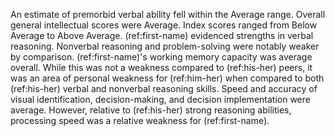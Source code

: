 An estimate of premorbid verbal ability fell within the Average range.
Overall general intellectual scores were Average.
Index scores ranged from Below Average to Above Average.
(ref:first-name) evidenced strengths in verbal reasoning.
Nonverbal reasoning and problem-solving were notably weaker by comparison.
(ref:first-name)'s working memory capacity was average overall.
While this was not a weakness compared to (ref:his-her) peers, it was an area of personal weakness for (ref:him-her) when compared to both (ref:his-her) verbal and nonverbal reasoning skills.
Speed and accuracy of visual identification, decision-making, and decision implementation were average.
However, relative to (ref:his-her) strong reasoning abilities, processing speed was a relative weakness for (ref:first-name).

